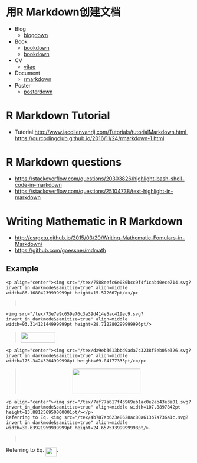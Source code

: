 # 用R Markdown创建文档


+ Blog
    - [blogdown](https://github.com/rstudio/blogdown)
+ Book
    - [bookdown](https://github.com/rstudio/bookdown)
	- [bookdown](https://bookdown.org/yihui/bookdown/)
+ CV
    - [vitae](https://github.com/ropenscilabs/vitae)
+ Document
    - [rmarkdown](https://github.com/rstudio/rmarkdown)
+ Poster
    - [posterdown](https://github.com/brentthorne/posterdown) 

# R Markdown Tutorial
+ Tutorial:<http://www.jacolienvanrij.com/Tutorials/tutorialMarkdown.html>, <https://ourcodingclub.github.io/2016/11/24/rmarkdown-1.html>

# R Markdown questions
+ <https://stackoverflow.com/questions/20303826/highlight-bash-shell-code-in-markdown>
+ <https://stackoverflow.com/questions/25104738/text-highlight-in-markdown>

# Writing Mathematic in R Markdown 
+ <http://csrgxtu.github.io/2015/03/20/Writing-Mathematic-Fomulars-in-Markdown/>
+ <https://github.com/goessner/mdmath>
 ## Example
 ```
 <p align="center"><img src="/tex/7588eefc6e080bcc9f4f1cab40ece714.svg?invert_in_darkmode&sanitize=true" align=middle width=86.16804239999999pt height=15.572667pt/></p>
 ```
 > <p align="center"><img src="/tex/7588eefc6e080bcc9f4f1cab40ece714.svg?invert_in_darkmode&sanitize=true" align=middle width=86.16804239999999pt height=15.572667pt/></p>
 
 ```
 <img src="/tex/73e7e9c659e76c3a39d414e5ac419ec9.svg?invert_in_darkmode&sanitize=true" align=middle width=93.31412144999999pt height=28.712280299999996pt/>
 ```
 > <img src="/tex/30fa3f17e7c323c7585f3c6445b8624b.svg?invert_in_darkmode&sanitize=true" align=middle width=93.31412144999999pt height=28.712280299999996pt/>

 ```
 <p align="center"><img src="/tex/da9eb3613bbd9ada7c3238f5eb05e326.svg?invert_in_darkmode&sanitize=true" align=middle width=175.34243264999998pt height=69.04177335pt/></p>
 ```
 > <p align="center"><img src="/tex/9f79bddd902248f01cd901cf899a6230.svg?invert_in_darkmode&sanitize=true" align=middle width=183.5615364pt height=69.04177335pt/></p>

 ```
 <p align="center"><img src="/tex/7af77a617f43969eb1ac0e2ab43e3a01.svg?invert_in_darkmode&sanitize=true" align=middle width=107.8897842pt height=13.881256950000001pt/></p>
 Referring to Eq. <img src="/tex/4b787ab623e8628ac80a613b7a736a1c.svg?invert_in_darkmode&sanitize=true" align=middle width=30.63921959999999pt height=24.65753399999998pt/>.
 ```
 > <p align="center"><img src="/tex/e890b93fcc606de3d83b375f1ea6f682.svg?invert_in_darkmode&sanitize=true" align=middle width=404.0818518pt height=16.438356pt/></p>
 
 Referring to Eq. <img src="/tex/4b787ab623e8628ac80a613b7a736a1c.svg?invert_in_darkmode&sanitize=true" align=middle width=30.63921959999999pt height=24.65753399999998pt/>.


